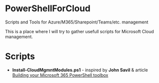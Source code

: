 # PowerShellForCloud
Scripts and Tools for Azure/M365/Sharepoint/Teams/etc. management

This is a place where I will try to gather usefull scripts for Microsoft Cloud management.

# Scripts
- **Install-CloudMgmntModules.ps1** - inspired by **John Savil** & article [Building your Microsoft 365 PowerShell toolbox](https://practical365.com/building-your-microsoft-365-powershell-toolbox/)
